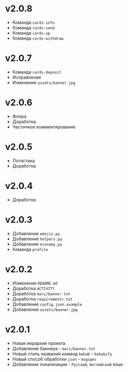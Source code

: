 # v2.0.8
- Команда `cards-info`
- Команда `cards-send`
- Команда `cards-up`
- Команда `cards-withdraw`
# v2.0.7
- Команда `cards-deposit`
- Исправления
- Изменение `assets/banner.jpg`
# v2.0.6
- Флора
- Доработка
- Частичное комментирование
# v2.0.5
- Логистика
- Доработка
# v2.0.4
- Доработка
# v2.0.3
- Добавление `emojis.py`
- Добавление `helpers.py`
- Добавление `economy.py`
- Команда `profile`
# v2.0.2
- Изменение `README.md`
- Доработка `ACTIVITY`
- Доработка `mari/banner.txt`
- Доработка `requirements.txt`
- Добавление `config.json.example`
- Добавление `assets/banner.jpg`
# v2.0.1
- Новая иерархия проекта
- Добавление баннера - `mari/banner.txt`
- Новый стиль названий команд `kebab` - `kebabify`
- Новый способ обработки `json` - `msgspec`
- Добавление локализации - `Русский`, `Английский` язык